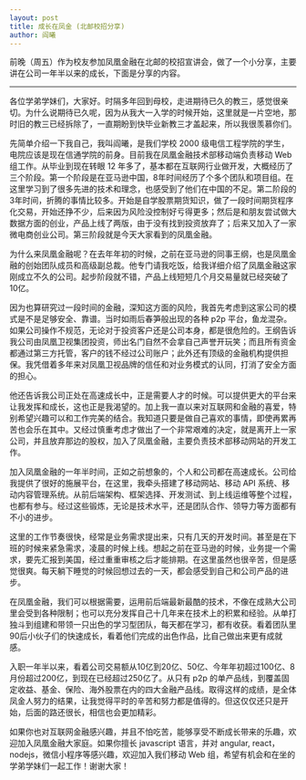 ```yaml
---
layout: post
title: 成长在凤金 (北邮校招分享)
author: 阎曦
---
```


前晚（周五）作为校友参加凤凰金融在北邮的校招宣讲会，做了一个小分享，主要讲在公司一年半以来的成长，下面是分享的内容。

---

各位学弟学妹们，大家好。时隔多年回到母校，走进期待已久的教三，感觉很亲切。为什么说期待已久呢，因为从我大一入学的时候开始，这里就是一片空地，那时旧的教三已经拆除了，一直期盼到快毕业新教三才盖起来，所以我很羡慕你们。

先简单介绍一下我自己，我叫阎曦，是我们学校 2000 级电信工程学院的学生，电院应该是现在信通学院的前身。目前我在凤凰金融技术部移动端负责移动 Web 组工作。从毕业到现在转眼 12 年多了，基本都在互联网行业做开发，大概经历了三个阶段。第一个阶段是在亚马逊中国，8年时间经历了个多个团队和项目组。在这里学习到了很多先进的技术和理念，也感受到了他们在中国的不足。第二阶段的3年时间，折腾的事情比较多。开始是自学股票期货知识，做了一段时间期货程序化交易，开始还挣不少，后来因为风险没控制好亏得更多；然后是和朋友尝试做大数据方面的创业，产品上线了两版，由于没有找到投资放弃了；后来又加入了一家微电商创业公司。第三阶段就是今天大家看到的凤凰金融。

为什么来凤凰金融呢？在去年年初的时候，之前在亚马逊的同事王纲，也是凤凰金融的创始团队成员和高级副总裁。他专门请我吃饭，给我详细介绍了凤凰金融这家刚成立不久的公司。起步阶段就不错，产品上线短短几个月交易量就已经突破了10亿。

因为也算研究过一段时间的金融，深知这方面的风险，我首先考虑到这家公司的模式是不是足够安全、靠谱。当时如雨后春笋般出现的各种 p2p 平台，鱼龙混杂。如果公司操作不规范，无论对于投资客户还是公司本身，都是很危险的。王纲告诉我公司由凤凰卫视集团投资，师出名门自然不会拿自己声誉开玩笑；而且所有资金都通过第三方托管，客户的钱不经过公司账户；此外还有顶级的金融机构提供担保。我凭借着多年来对凤凰卫视品牌的信任和对业务模式的认同，打消了安全方面的担心。

他还告诉我公司正处在高速成长中，正是需要人才的时候。可以提供更大的平台来让我发挥和成长，这也正是我渴望的。加上我一直以来对互联网和金融的喜爱，特别希望兴趣可以和工作完美的结合。我知道只要是做自己喜欢的事情，即使再累再苦也会乐在其中。又经过慎重考虑才做出了一个非常艰难的决定，就是离开上一家公司，并且放弃那边的股权，加入了凤凰金融，主要负责技术部移动网站的开发工作。

加入凤凰金融的一年半时间，正如之前想象的，个人和公司都在高速成长。公司给我提供了很好的施展平台，在这里，我牵头搭建了移动网站、移动 API 系统、移动内容管理系统。从前后端架构、框架选择、开发测试、到上线运维等整个过程，也都有参与。经过这些锻炼，无论是技术水平，还是团队合作、领导力等方面都有不小的进步。

这里的工作节奏很快，经常是业务需求提出来，只有几天的开发时间。甚至是在下班的时候来紧急需求，凌晨的时候上线。想起之前在亚马逊的时候，业务提一个需求，要先汇报到美国，经过重重审核之后才能排期。在这里虽然也很辛苦，但是感觉很爽。每天躺下睡觉的时候回想过去的一天，都会感受到自己和公司产品的进步。

在凤凰金融，我们可以根据需要，运用前后端最新最酷的技术，不像在成熟大公司里会受到各种限制；也可以充分发挥自己十几年来在技术上的积累和经验。从单打独斗到组建和带领一只出色的学习型团队，每天都在学习，都有收获。看着团队里90后小伙子们的快速成长，看着他们完成的出色作品，比自己做出来更有成就感。

入职一年半以来，看着公司交易额从10亿到20亿、50亿、今年年初超过100亿、8月份超过200亿，到现在已经超过250亿了。从只有 p2p 的单产品线，到覆盖固定收益、基金、保险、海外股票在内的四大金融产品线。取得这样的成绩，是全体凤金人努力的结果，让我觉得平时的辛苦和努力都是值得的。但这仅仅还只是开始，后面的路还很长，相信也会更加精彩。

如果你也对互联网金融感兴趣，并且不怕吃苦，能够享受不断成长带来的乐趣，欢迎加入凤凰金融大家庭。如果你擅长 javascript 语言，并对 angular, react，nodejs，微信小程序等感兴趣，欢迎加入我们移动 Web 组，希望有机会和在坐的学弟学妹们一起工作！谢谢大家！
